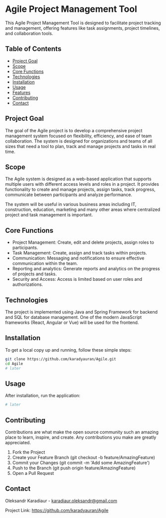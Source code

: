 # Agile Project Management Tool

This Agile Project Management Tool is designed to facilitate project tracking and management, offering features like task assignments, project timelines, and collaboration tools.

## Table of Contents
- [Project Goal](#project-goal)
- [Scope](#scope)
- [Core Functions](#core-functions)
- [Technologies](#technologies)
- [Installation](#installation)
- [Usage](#usage)
- [Features](#features)
- [Contributing](#contributing)
- [Contact](#contact)

## Project Goal

The goal of the Agile project is to develop a comprehensive project management system focused on flexibility,
efficiency, and ease of team collaboration. The system is designed for organizations and teams of all
sizes that need a tool to plan, track and manage projects and tasks in real time.

## Scope

The Agile system is designed as a web-based application that supports multiple users
with different access levels and roles in a project. It provides functionality
to create and manage projects, assign tasks, track progress, communicate between
participants and analyze performance.

The system will be useful in various business areas including IT, construction,
education, marketing and many other areas where centralized project and task management is important.

## Core Functions

- Project Management: Create, edit and delete projects, assign roles to participants.
- Task Management: Create, assign and track tasks within projects.
- Communication: Messaging and notifications to ensure effective communication within the team.
- Reporting and analytics: Generate reports and analytics on the progress of projects and tasks.
- Security and Access: Access is limited based on user roles and authorizations.

## Technologies

The project is implemented using Java and Spring Framework for backend and SQL for database management.
One of the modern JavaScript frameworks (React, Angular or Vue) will be used for the frontend.

## Installation

To get a local copy up and running, follow these simple steps:

```bash
git clone https://github.com/karadyauran/Agile.git
cd Agile
# later
```

## Usage

After installation, run the application:

```bash
# later
```

## Contributing

Contributions are what make the open source community such an amazing place to learn, inspire, and create. Any contributions you make are greatly appreciated.

1. Fork the Project
2. Create your Feature Branch (git checkout -b feature/AmazingFeature)
3. Commit your Changes (git commit -m 'Add some AmazingFeature')
4. Push to the Branch (git push origin feature/AmazingFeature)
5. Open a Pull Request

## Contact

Oleksandr Karadiaur - karadiaur.oleksandr@gmail.com

Project Link: https://github.com/karadyauran/Agile